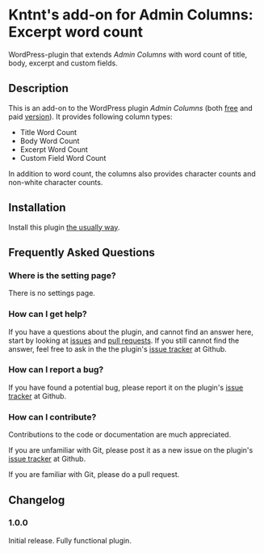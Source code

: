 # Kntnt's add-on for Admin Columns: Excerpt word count

WordPress-plugin that extends *Admin Columns* with word count of title, body, excerpt and custom fields.

## Description

This is an add-on to the WordPress plugin *Admin Columns* (both [free](https://wordpress.org/plugins/codepress-admin-columns/) and paid [version](https://www.admincolumns.com/)). It provides following column types:

* Title Word Count
* Body Word Count
* Excerpt Word Count
* Custom Field Word Count

In addition to word count, the columns also provides character counts and non-white character counts.

## Installation

Install this plugin [the usually way](https://codex.wordpress.org/Managing_Plugins#Installing_Plugins).

## Frequently Asked Questions

### Where is the setting page?

There is no settings page.

### How can I get help?

If you have a questions about the plugin, and cannot find an answer here, start by looking at [issues](https://github.com/Kntnt/kntnt-ac-wc/issues) and [pull requests](https://github.com/Kntnt/kntnt-ac-wc/pulls). If you still cannot find the answer, feel free to ask in the the plugin's [issue tracker](https://github.com/Kntnt/kntnt-ac-wc/issues) at Github.

### How can I report a bug?

If you have found a potential bug, please report it on the plugin's [issue tracker](https://github.com/Kntnt/kntnt-ac-wc/issues) at Github.

### How can I contribute?

Contributions to the code or documentation are much appreciated.

If you are unfamiliar with Git, please post it as a new issue on the plugin's [issue tracker](https://github.com/Kntnt/kntnt-ac-wc/issues) at Github.

If you are familiar with Git, please do a pull request.

## Changelog

### 1.0.0

Initial release. Fully functional plugin.

